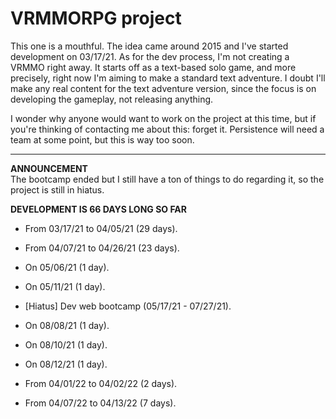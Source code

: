 # VRMMORPG project

This one is a mouthful. The idea came around 2015 and I've started development on 03/17/21. As for the dev process, I'm not creating a VRMMO right away. It starts off as a text-based solo game, and more precisely, right now I'm aiming to make a standard text adventure. I doubt I'll make any real content for the text adventure version, since the focus is on developing the gameplay, not releasing anything.

I wonder why anyone would want to work on the project at this time, but if you're thinking of contacting me about this: forget it. Persistence will need a team at some point, but this is way too soon.

---

**ANNOUNCEMENT**  
The bootcamp ended but I still have a ton of things to do regarding it, so the project is still in hiatus.

**DEVELOPMENT IS 66 DAYS LONG SO FAR**  
- From 03/17/21 to 04/05/21 (29 days).
- From 04/07/21 to 04/26/21 (23 days).
- On 05/06/21 (1 day).
- On 05/11/21 (1 day).

- [Hiatus] Dev web bootcamp (05/17/21 - 07/27/21).

- On 08/08/21 (1 day).
- On 08/10/21 (1 day).
- On 08/12/21 (1 day).
- From 04/01/22 to 04/02/22 (2 days).
- From 04/07/22 to 04/13/22 (7 days).

